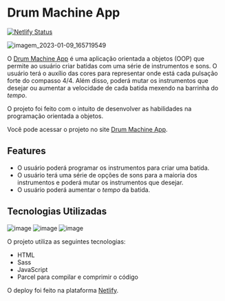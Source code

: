 # Drum Machine App

[![Netlify Status](https://api.netlify.com/api/v1/badges/947f9dbd-8134-4291-83cc-16f4772f0f53/deploy-status)](https://app.netlify.com/sites/drummachineapp/deploys)

![imagem_2023-01-09_165719549](https://user-images.githubusercontent.com/97895946/211396609-427a0add-51c5-4dc3-b009-df5cf0e6a9cd.png)

O [Drum Machine App](https://drummachineapp.netlify.app) é uma aplicação orientada a objetos (OOP) que permite ao usuário criar batidas com uma série de instrumentos e sons. O usuário terá o auxílio das cores para representar onde está cada pulsação forte do compasso 4/4. Além disso, poderá mutar os instrumentos que desejar ou aumentar a velocidade de cada batida mexendo na barrinha do _tempo_.

O projeto foi feito com o intuito de desenvolver as habilidades na programação orientada a objetos.

Você pode acessar o projeto no site [Drum Machine App](https://drummachineapp.netlify.app).

## Features

- O usuário poderá programar os instrumentos para criar uma batida.
- O usuário terá uma série de opções de sons para a maioria dos instrumentos e poderá mutar os instrumentos que desejar.
- O usuário poderá aumentar o _tempo_ da batida.

## Tecnologias Utilizadas

![image](https://user-images.githubusercontent.com/97895946/205108561-dde54ea5-a2a7-4533-a148-b62c1375c6e1.png) ![image](https://user-images.githubusercontent.com/97895946/205108636-b0d5860d-94d6-4b79-b805-718d7287a329.png) ![image](https://user-images.githubusercontent.com/97895946/205108442-f8b3cce5-4a18-47c8-9fe4-2d25763f04ea.png)

O projeto utiliza as seguintes tecnologias:

- HTML
- Sass
- JavaScript
- Parcel para compilar e comprimir o código

O deploy foi feito na plataforma [Netlify](https://www.netlify.com).

